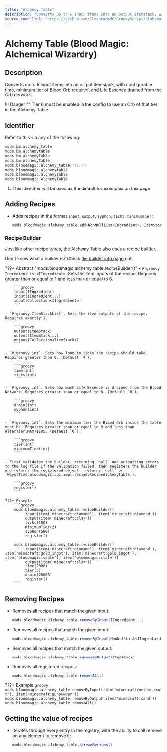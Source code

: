 ```yaml
---
title: "Alchemy Table"
description: "Converts up to 6 input items into an output itemstack, with configurable time, minimum tier of Blood Orb required, and Life Essence drained from the Orb network."
source_code_link: "https://github.com/CleanroomMC/GroovyScript/blob/master/src/main/java/com/cleanroommc/groovyscript/compat/mods/bloodmagic/AlchemyTable.java"
---
```


# Alchemy Table (Blood Magic: Alchemical Wizardry)

## Description

Converts up to 6 input items into an output itemstack, with configurable time, minimum tier of Blood Orb required, and Life Essence drained from the Orb network.

!!! Danger ""
    Tier 6 must be enabled in the config to use an Orb of that tier in the Alchemy Table.

## Identifier

Refer to this via any of the following:

```groovy hl_lines="5"
mods.bm.alchemy_table
mods.bm.alchemytable
mods.bm.alchemyTable
mods.bm.AlchemyTable
mods.bloodmagic.alchemy_table/*(1)!*/
mods.bloodmagic.alchemytable
mods.bloodmagic.alchemyTable
mods.bloodmagic.AlchemyTable
```

1. This identifier will be used as the default for examples on this page

## Adding Recipes

- Adds recipes in the format `input`, `output`, `syphon`, `ticks`, `minimumTier`:

    ```groovy
    mods.bloodmagic.alchemy_table.add(NonNullList<Ingredient>, ItemStack, int, int, int)
    ```


### Recipe Builder

Just like other recipe types, the Alchemy Table also uses a recipe builder.

Don't know what a builder is? Check [the builder info page](../../../groovy/builder.md) out.

???+ Abstract "mods.bloodmagic.alchemy_table.recipeBuilder()"
    - `#!groovy IngredientList<IIngredient>`. Sets the item inputs of the recipe. Requires greater than or equal to 1 and less than or equal to 6.

        ```groovy
        input(IIngredient)
        input(IIngredient...)
        input(Collection<IIngredient>)
        ```

    - `#!groovy ItemStackList`. Sets the item outputs of the recipe. Requires exactly 1.

        ```groovy
        output(ItemStack)
        output(ItemStack...)
        output(Collection<ItemStack>)
        ```

    - `#!groovy int`. Sets how long in ticks the recipe should take. Requires greater than 0. (Default `0`).

        ```groovy
        time(int)
        ticks(int)
        ```

    - `#!groovy int`. Sets how much Life Essence is drained from the Blood Network. Requires greater than or equal to 0. (Default `0`).

        ```groovy
        drain(int)
        syphon(int)
        ```

    - `#!groovy int`. Sets the minimum tier the Blood Orb inside the table must be. Requires greater than or equal to 0 and less than AltarTier.MAXTIERS. (Default `0`).

        ```groovy
        tier(int)
        minimumTier(int)
        ```

    - First validates the builder, returning `null` and outputting errors to the log file if the validation failed, then registers the builder and returns the registered object. (returns `null` or `WayofTime.bloodmagic.api.impl.recipe.RecipeAlchemyTable`).

        ```groovy
        register()
        ```

    ???+ Example
        ```groovy
        mods.bloodmagic.alchemy_table.recipeBuilder()
            .input(item('minecraft:diamond'), item('minecraft:diamond'))
            .output(item('minecraft:clay'))
            .ticks(100)
            .minimumTier(2)
            .syphon(500)
            .register()

        mods.bloodmagic.alchemy_table.recipeBuilder()
            .input(item('minecraft:diamond'), item('minecraft:diamond'), item('minecraft:gold_ingot'), item('minecraft:gold_ingot'), item('bloodmagic:slate'), item('bloodmagic:slate'))
            .output(item('minecraft:clay'))
            .time(2000)
            .tier(5)
            .drain(25000)
            .register()
        ```



## Removing Recipes

- Removes all recipes that match the given input:

    ```groovy
    mods.bloodmagic.alchemy_table.removeByInput(IIngredient...)
    ```

- Removes all recipes that match the given input:

    ```groovy
    mods.bloodmagic.alchemy_table.removeByInput(NonNullList<IIngredient>)
    ```

- Removes all recipes that match the given output:

    ```groovy
    mods.bloodmagic.alchemy_table.removeByOutput(ItemStack)
    ```

- Removes all registered recipes:

    ```groovy
    mods.bloodmagic.alchemy_table.removeAll()
    ```

???+ Example
    ```groovy
    mods.bloodmagic.alchemy_table.removeByInput(item('minecraft:nether_wart'), item('minecraft:gunpowder'))
    mods.bloodmagic.alchemy_table.removeByOutput(item('minecraft:sand'))
    mods.bloodmagic.alchemy_table.removeAll()
    ```

## Getting the value of recipes

- Iterates through every entry in the registry, with the ability to call remove on any element to remove it:

    ```groovy
    mods.bloodmagic.alchemy_table.streamRecipes()
    ```
